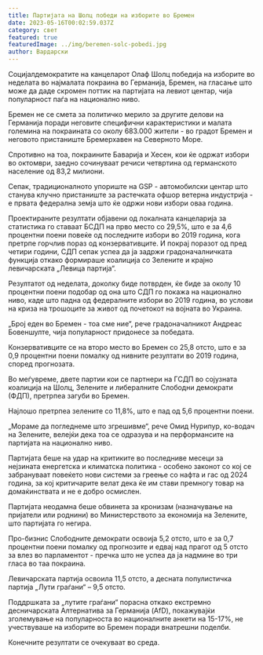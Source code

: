 ```yaml
---
title: Партијата на Шолц победи на изборите во Бремен
date: 2023-05-16T00:02:59.037Z
category: свет
featured: true
featuredImage: ../img/beremen-solc-pobedi.jpg
author: Вардарски
---
```

Социјалдемократите на канцеларот Олаф Шолц победија на изборите во неделата во најмалата покраина во Германија, Бремен, на гласање што може да даде скромен поттик на партијата на левиот центар, чија популарност паѓа на национално ниво.

Бремен не се смета за политичко мерило за другите делови на Германија поради неговите специфични карактеристики и малата големина на покраината со околу 683.000 жители - во градот Бремен и неговото пристаниште Бремерхавен на Северното Море.

Спротивно на тоа, покраините Баварија и Хесен, кои ќе одржат избори во октомври, заедно сочинуваат речиси четвртина од германското население од 83,2 милиони.

Сепак, традиционалното упориште на GSP - автомобилски центар што станува клучно пристаниште за растечката офшор ветерна индустрија - е првата федерална земја што ќе одржи нови избори оваа година.

Проектираните резултати објавени од локалната канцеларија за статистика го ставаат БСДП на прво место со 29,5%, што е за 4,6 процентни поени повеќе од последните избори во 2019 година, кога претрпе горчлив пораз од конзервативците. И покрај поразот од пред четири години, СДП сепак успеа да ја задржи градоначалничката функција откако формираше коалиција со Зелените и крајно левичарската „Левица партија“.

Резултатот од неделата, доколку биде потврден, ќе биде за околу 10 процентни поени подобар од она што СДП го покажа на национално ниво, каде што падна од федералните избори во 2019 година, во услови на криза на трошоците за живот од почетокот на војната во Украина.

„Број еден во Бремен - тоа сме ние“, рече градоначалникот Андреас Бовеншулте, чија популарност придонесе за победата.

Конзервативците се на второ место во Бремен со 25,8 отсто, што е за 0,9 процентни поени помалку од нивните резултати во 2019 година, според прогнозата.

Во меѓувреме, двете партии кои се партнери на ГСДП во сојузната коалиција на Шолц, Зелените и либералните Слободни демократи (ФДП), претрпеа загуби во Бремен.

Најлошо претрпеа зелените со 11,8%, што е пад од 5,6 процентни поени.

„Мораме да погледнеме што згрешивме“, рече Омид Нурипур, ко-водач на Зелените, велејќи дека тоа се одразува и на перформансите на партијата на национално ниво.

Партијата беше на удар на критиките во последниве месеци за нејзината енергетска и климатска политика - особено законот со кој се забрануваат повеќето нови системи за греење со нафта и гас од 2024 година, за кој критичарите велат дека ќе им стави премногу товар на домаќинствата и не е добро осмислен.

Партијата неодамна беше обвинета за кронизам (назначување на пријатели или роднини) во Министерството за економија на Зелените, што партијата го негира.

Про-бизнис Слободните демократи освоија 5,2 отсто, што е за 0,7 процентни поени помалку од прогнозите и едвај над прагот од 5 отсто за влез во парламентот - пречка што не успеа да ја надмине во три гласа во таа покраина.

Левичарската партија освоила 11,5 отсто, а десната популистичка партија „Лути граѓани“ – 9,5 отсто.

Поддршката за „лутите граѓани“ порасна откако екстремно десничарската Алтернатива за Германија (AfD), покажувајќи зголемување на популарноста во националните анкети на 15-17%, не учествуваше на изборите во Бремен поради внатрешни поделби.

Конечните резултати се очекуваат во среда.